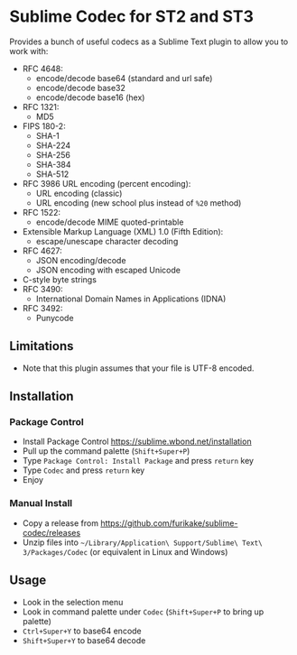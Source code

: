 # Sublime Codec for ST2 and ST3
Provides a bunch of useful codecs as a Sublime Text plugin to allow you to work with:
- RFC 4648:
    - encode/decode base64 (standard and url safe)
    - encode/decode base32
    - encode/decode base16 (hex)
- RFC 1321:
    - MD5
- FIPS 180-2:
    - SHA-1
    - SHA-224
    - SHA-256
    - SHA-384
    - SHA-512
- RFC 3986 URL encoding (percent encoding):
    - URL encoding (classic)
    - URL encoding (new school plus instead of ```%20``` method)
- RFC 1522:
    - encode/decode MIME quoted-printable
- Extensible Markup Language (XML) 1.0 (Fifth Edition):
    - escape/unescape character decoding
- RFC 4627:
    - JSON encoding/decode
    - JSON encoding with escaped Unicode
- C-style byte strings
- RFC 3490:
    - International Domain Names in Applications (IDNA)
- RFC 3492:
    - Punycode

## Limitations
- Note that this plugin assumes that your file is UTF-8 encoded.

## Installation

### Package Control
- Install Package Control https://sublime.wbond.net/installation
- Pull up the command palette (```Shift+Super+P```)
- Type `Package Control: Install Package` and press `return` key
- Type `Codec` and press `return` key
- Enjoy

### Manual Install
- Copy a release from https://github.com/furikake/sublime-codec/releases
- Unzip files into `~/Library/Application\ Support/Sublime\ Text\ 3/Packages/Codec` (or equivalent in Linux and Windows)

## Usage
- Look in the selection menu
- Look in command palette under `Codec` (```Shift+Super+P``` to bring up palette)
- ```Ctrl+Super+Y``` to base64 encode
- ```Shift+Super+Y``` to base64 decode
